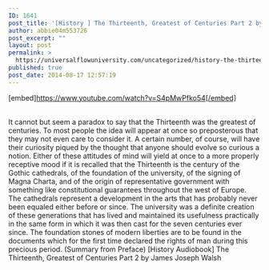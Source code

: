 ```yaml
---
ID: 1641
post_title: '[History ] The Thirteenth, Greatest of Centuries Part 2 by James Joseph Walsh'
author: abbie04m553726
post_excerpt: ""
layout: post
permalink: >
  https://universalflowuniversity.com/uncategorized/history-the-thirteenth-greatest-of-centuries-part-2-by-james-joseph-walsh/
published: true
post_date: 2014-08-17 12:57:19
---
```

[embed]https://www.youtube.com/watch?v=S4pMwPfko54[/embed]</br></br>
<p>It cannot but seem a paradox to say that the Thirteenth was the greatest of centuries. To most people the idea will appear at once so preposterous that they may not even care to consider it. A certain number, of course, will have their curiosity piqued by the thought that anyone should evolve so curious a notion. Either of these attitudes of mind will yield at once to a more properly receptive mood if it is recalled that the Thirteenth is the century of the Gothic cathedrals, of the foundation of the university, of the signing of Magna Charta, and of the origin of representative government with something like constitutional guarantees throughout the west of Europe. The cathedrals represent a development in the arts that has probably never been equaled either before or since. The university was a definite creation of these generations that has lived and maintained its usefulness practically in the same form in which it was then cast for the seven centuries ever since. The foundation stones of modern liberties are to be found in the documents which for the first time declared the rights of man during this precious period. (Summary from Preface)
[History Audiobook] The Thirteenth, Greatest of Centuries Part 2 by James Joseph Walsh</p>